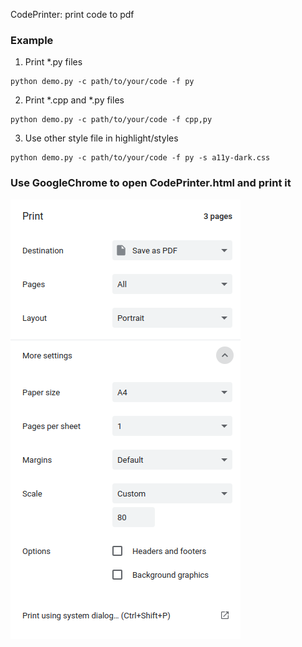 CodePrinter: print code to pdf
### Example
1. Print *.py files
```
python demo.py -c path/to/your/code -f py
```
2. Print *.cpp  and *.py files
```
python demo.py -c path/to/your/code -f cpp,py
```
3. Use other style file in highlight/styles
```
python demo.py -c path/to/your/code -f py -s a11y-dark.css
```
### Use GoogleChrome to open CodePrinter.html and print it
![Google Chrome Printer(Ctrl+P)](config.png)